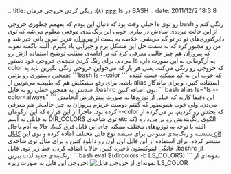.. title: چ‌چ‌چ‌ (۸)‌: رنگی کردن خروجی فرمان ls در BASH .. date:
2011/12/2 18:3:8

خیلی وقت بود که دنبال این بودم که بفهمم چطوری خروجی ls رو توی bash رنگی
کنم و از این حالت مرده‌ی سادش در بیارم‌. خوبی این رنگ‌بندی موقعی معلوم
می‌شه که توی دایرکتوری‌های تو در تو گم می‌شی‌. خلاصه یه پست از
[پیروزان](https://plus.google.com/u/0/105766466440674771215/about "pyroozan on Googleplus")
عزیز امروز بانی خیر شد و من رو مجبور کرد که به سمت حل این مشکل برم و
چیزایی یاد بگیرم‌. البته ناگفته نمونه که پیروزان هم چیز جالبی معرفی کرد
که در ادامه‌ی مطلب توضیح استفاده ازش رو می‌دم‌. برای رنگ کردن نتیجه‌ی
خروجی خود دستور ls یه آرگومانی به این صورت داره ‎-‎‎-color که خروجی رو
رنگی می‌کنه‌. یعنی هر بار که می‌خواین خروجی رنگی بگیرین باید یه همچین
دستوری رو بزنین‌: \`\`\`bash ls --color \`\`\` که خوب این یه کم ممکنه
خسته کننده باشه‌. برای رفع مشکلش هم که طبیعیه می‌تونین از alias استفاده
کنین‌، و برای ماندگار شدنش یه همچین خطی رو به فایل ‎.bashrc تون اضافه
کنین: \`\`\`bash alias ls="ls --color=always" \`\`\` این دقیقا کاریه که
خیلی از توزیع‌ها به صورت پیش‌فرض انجامش می‌دن‌. ولی خوب همونطور که گفتم
دوست عزیزم پیروزان یه چیز جالب‌تر هم معرفی کرده بود‌. ماجرا از این قراره
که این آرگومان ‎-‎‎-color که بحثش رو کردیم‌، بر می‌گرده از یه فایلی به
اسم DIR\_COLORS توی شاخه‌ی etc الگوی رنگ‌بندیش رو بر می‌داره‌ (‌که البته
با توجه به توزیع‌های مختلف ممکنه جای این فایل فرق کنه‌). حالا یه آدم
باحال نشسته و رنگ‌بندی متنوعی برای سیصد نوع فایل مختلف آماده کرده و توی
این [کانال
git](https://github.com/trapd00r/LS_COLORS "LS_COLORS on github") منتشر
کرده‌. برای استفاده از این فایل اول اون رو دانلود کنین و برای مثال توی
شاخه‌ی خانگی لینوکستون ذخیره کنین‌. حالا با اضافه کردن خط زیر توی فایل
‎.bashrc از رنگ‌بندی جدید لذت ببرین‌: \`\`\`bash eval \$(dircolors -b
LS\_COLORS) \`\`\` نمونه‌ای از خروجی این فایل به صورت زیره‌: ![نمونه‌ای
از خروجی فایل
LS\_COLOR](https://a248.e.akamai.net/assets.github.com/img/e235af63c2be86cf4e4167b7f098e28192b63488/687474703a2f2f646576656c2e6a6170682e73652f4c535f434f4c4f52532f4c535f434f4c4f52532e706e67 "LS_COLOR")
